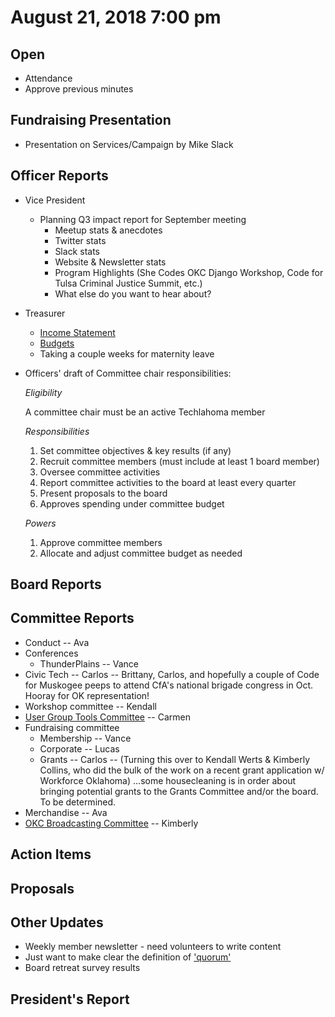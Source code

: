 # August 21, 2018 7:00 pm

## Open
* Attendance
* Approve previous minutes

## Fundraising Presentation
* Presentation on Services/Campaign by Mike Slack

## Officer Reports
* Vice President
  * Planning Q3 impact report for September meeting
    * Meetup stats & anecdotes
    * Twitter stats
    * Slack stats
    * Website & Newsletter stats
    * Program Highlights (She Codes OKC Django Workshop, Code for Tulsa Criminal Justice Summit, etc.)
    * What else do you want to hear about?
* Treasurer
    - [Income Statement](https://docs.google.com/spreadsheets/d/1tw-q8jl-9VMMZ2OmxKM6sCq0A82pPU8yLPMsnaI-DGE/edit?usp=sharing)
    - [Budgets](https://docs.google.com/spreadsheets/d/1BdSo4lCJLIDFu0a3EfQ3AWu2wgmotYP-qIzIDC4PXsk/edit?usp=sharing)
    - Taking a couple weeks for maternity leave
* Officers' draft of Committee chair responsibilities:
    
    *Eligibility*
    
    A committee chair must be an active Techlahoma member
    
    *Responsibilities*
    1. Set committee objectives & key results (if any)
    2. Recruit committee members (must include at least 1 board member)
    3. Oversee committee activities
    4. Report committee activities to the board at least every quarter
    5. Present proposals to the board
    6. Approves spending under committee budget
    
    *Powers*
    1. Approve committee members
    2. Allocate and adjust committee budget as needed

## Board Reports

## Committee Reports

* Conduct -- Ava
* Conferences
    - ThunderPlains -- Vance
* Civic Tech -- Carlos -- Brittany, Carlos, and hopefully a couple of Code for Muskogee peeps to attend CfA's national brigade congress in Oct. Hooray for OK representation!
* Workshop committee -- Kendall
* [User Group Tools Committee](https://github.com/techlahoma/board_meetings/blob/master/2018/committee_reports/08_ug_tooling.md) -- Carmen
* Fundraising committee
    - Membership -- Vance
    - Corporate -- Lucas
    - Grants -- Carlos -- (Turning this over to Kendall Werts & Kimberly Collins, who did the bulk of the work on a recent grant application w/ Workforce Oklahoma) ...some housecleaning is in order about bringing potential grants to the Grants Committee and/or the board. To be determined.
* Merchandise -- Ava
* [OKC Broadcasting Committee](https://github.com/techlahoma/board_meetings/blob/master/2018/committee_reports/08_okc_broadcasting.md) -- Kimberly

## Action Items

## Proposals

## Other Updates

* Weekly member newsletter - need volunteers to write content
* Just want to make clear the definition of ['quorum'](https://www.dummies.com/careers/business-skills/roberts-rules-for-defining-a-quorum/)
* Board retreat survey results

## President's Report 
